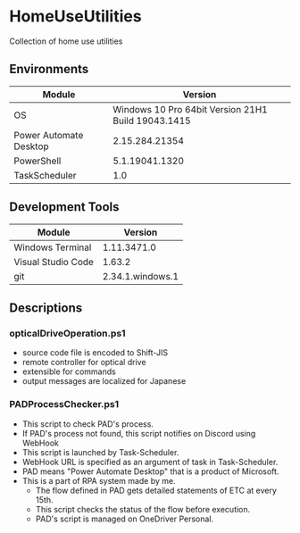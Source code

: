 # HomeUseUtilities
Collection of home use utilities
## Environments
| Module | Version |
----|----
| OS | Windows 10 Pro 64bit Version 21H1 Build 19043.1415 |
| Power Automate Desktop | 2.15.284.21354 |
| PowerShell | 5.1.19041.1320 |
| TaskScheduler | 1.0 |
## Development Tools
| Module | Version |
----|----
| Windows Terminal | 1.11.3471.0 |
| Visual Studio Code | 1.63.2 |
| git | 2.34.1.windows.1 |
## Descriptions
### opticalDriveOperation.ps1
* source code file is encoded to Shift-JIS
* remote controller for optical drive
* extensible for commands
* output messages are localized for Japanese
### PADProcessChecker.ps1
* This script to check PAD's process.
* If PAD's process not found, this script notifies on Discord using WebHook
* This script is launched by Task-Scheduler.
* WebHook URL is specified as an argument of task in Task-Scheduler.
* PAD means "Power Automate Desktop" that is a product of Microsoft.
* This is a part of RPA system made by me.
  * The flow defined in PAD gets detailed statements of ETC at every 15th.
  * This script checks the status of the flow before execution.
  * PAD's script is managed on OneDriver Personal.
